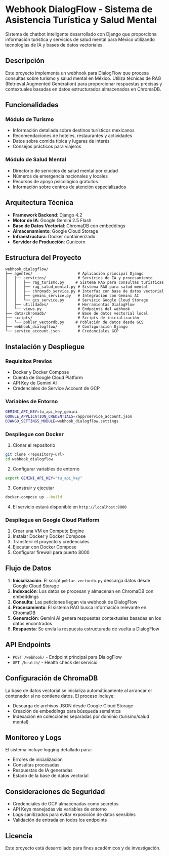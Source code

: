 # Webhook DialogFlow - Sistema de Asistencia Turística y Salud Mental

Sistema de chatbot inteligente desarrollado con Django que proporciona información turística y servicios de salud mental para México utilizando tecnologías de IA y bases de datos vectoriales.

## Descripción

Este proyecto implementa un webhook para DialogFlow que procesa consultas sobre turismo y salud mental en México. Utiliza técnicas de RAG (Retrieval Augmented Generation) para proporcionar respuestas precisas y contextuales basadas en datos estructurados almacenados en ChromaDB.

## Funcionalidades

### Módulo de Turismo
- Información detallada sobre destinos turísticos mexicanos
- Recomendaciones de hoteles, restaurantes y actividades
- Datos sobre comida típica y lugares de interés
- Consejos prácticos para viajeros

### Módulo de Salud Mental
- Directorio de servicios de salud mental por ciudad
- Números de emergencia nacionales y locales
- Recursos de apoyo psicológico gratuitos
- Información sobre centros de atención especializados

## Arquitectura Técnica

- **Framework Backend**: Django 4.2
- **Motor de IA**: Google Gemini 2.5 Flash
- **Base de Datos Vectorial**: ChromaDB con embeddings
- **Almacenamiento**: Google Cloud Storage
- **Infraestructura**: Docker containerizado
- **Servidor de Producción**: Gunicorn

## Estructura del Proyecto

```
webhook_dialogflow/
├── agentes/                    # Aplicación principal Django
│   ├── servicios/              # Servicios de IA y procesamiento
│   │   ├── rag_turismo.py     # Sistema RAG para consultas turísticas
│   │   ├── rag_salud_mental.py # Sistema RAG para salud mental
│   │   ├── chromadb_service.py # Interfaz con base de datos vectorial
│   │   ├── gemini_service.py   # Integración con Gemini AI
│   │   └── gcs_service.py      # Servicio Google Cloud Storage
│   ├── utilidades/             # Herramientas DialogFlow
│   └── views.py                # Endpoints del webhook
├── data/chromadb/              # Base de datos vectorial local
├── scripts/                    # Scripts de inicialización
│   └── poblar_vectordb.py     # Población de datos desde GCS
├── webhook_dialogflow/         # Configuración Django
└── service_account.json        # Credenciales GCP
```

## Instalación y Despliegue

### Requisitos Previos
- Docker y Docker Compose
- Cuenta de Google Cloud Platform
- API Key de Gemini AI
- Credenciales de Service Account de GCP

### Variables de Entorno
```bash
GEMINI_API_KEY=tu_api_key_gemini
GOOGLE_APPLICATION_CREDENTIALS=/app/service_account.json
DJANGO_SETTINGS_MODULE=webhook_dialogflow.settings
```

### Despliegue con Docker

1. Clonar el repositorio
```bash
git clone <repository-url>
cd webhook_dialogflow
```

2. Configurar variables de entorno
```bash
export GEMINI_API_KEY="tu_api_key"
```

3. Construir y ejecutar
```bash
docker-compose up --build
```

4. El servicio estará disponible en `http://localhost:8000`

### Despliegue en Google Cloud Platform

1. Crear una VM en Compute Engine
2. Instalar Docker y Docker Compose
3. Transferir el proyecto y credenciales
4. Ejecutar con Docker Compose
5. Configurar firewall para puerto 8000

## Flujo de Datos

1. **Inicialización**: El script `poblar_vectordb.py` descarga datos desde Google Cloud Storage
2. **Indexación**: Los datos se procesan y almacenan en ChromaDB con embeddings
3. **Consulta**: Las peticiones llegan via webhook de DialogFlow
4. **Procesamiento**: El sistema RAG busca información relevante en ChromaDB
5. **Generación**: Gemini AI genera respuestas contextuales basadas en los datos encontrados
6. **Respuesta**: Se envía la respuesta estructurada de vuelta a DialogFlow

## API Endpoints

- `POST /webhook/` - Endpoint principal para DialogFlow
- `GET /health/` - Health check del servicio

## Configuración de ChromaDB

La base de datos vectorial se inicializa automáticamente al arrancar el contenedor si no contiene datos. El proceso incluye:

- Descarga de archivos JSON desde Google Cloud Storage
- Creación de embeddings para búsqueda semántica
- Indexación en colecciones separadas por dominio (turismo/salud mental)

## Monitoreo y Logs

El sistema incluye logging detallado para:
- Errores de inicialización
- Consultas procesadas
- Respuestas de IA generadas
- Estado de la base de datos vectorial

## Consideraciones de Seguridad

- Credenciales de GCP almacenadas como secretos
- API Keys manejadas via variables de entorno
- Logs sanitizados para evitar exposición de datos sensibles
- Validación de entrada en todos los endpoints

## Licencia

Este proyecto está desarrollado para fines académicos y de investigación.